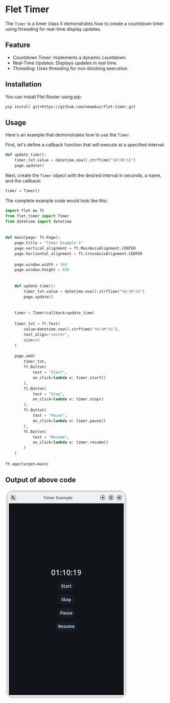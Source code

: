 # Flet Timer
 
The `Timer` is a timer class
It demonstrates how to create a countdown timer using threading for real-time display updates.

## Feature

- Countdown Timer: Implements a dynamic countdown.
- Real-Time Updates: Displays updates in real time.
- Threading: Uses threading for non-blocking execution.

## Installation
You can install Flet Router using pip:

```bash
pip install git+https://github.com/omamkaz/flet-timer.git
```

## Usage

Here's an example that demonstrates how to use the `Timer`.

First, let's define a callback function that will execute at a specified interval:

```python
def update_time():
    timer_txt.value = datetime.now().strftime("%H:%M:%S")
    page.update()
```

Next, create the `Timer` object with the desired interval in seconds, a name, and the callback:

```python
timer = Timer()
```

The complete example code would look like this:

```python
import flet as ft
from flet_timer import Timer
from datetime import datetime


def main(page: ft.Page):
    page.title = "Timer Example 1"
    page.vertical_alignment = ft.MainAxisAlignment.CENTER
    page.horizontal_alignment = ft.CrossAxisAlignment.CENTER

    page.window.width = 360
    page.window.height = 600


    def update_time():
        timer_txt.value = datetime.now().strftime("%H:%M:%S")
        page.update()


    timer = Timer(callback=update_time)

    timer_txt = ft.Text(
        value=datetime.now().strftime("%H:%M:%S"), 
        text_align="center",
        size=24
    )

    page.add(
        timer_txt,
        ft.Button(
            text = "Start",
            on_click=lambda e: timer.start()
        ),
        ft.Button(
            text = "Stop",
            on_click=lambda e: timer.stop()
        ),
        ft.Button(
            text = "Pause",
            on_click=lambda e: timer.pause()
        ),
        ft.Button(
            text = "Resume",
            on_click=lambda e: timer.resume()
        )
    )

ft.app(target=main)
```

## Output of above code

![Example 1](media/example_1.png)
